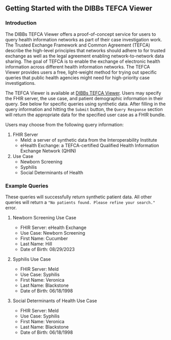 ## Getting Started with the DIBBs TEFCA Viewer

### Introduction
The DIBBs TEFCA Viewer offers a proof-of-concept service for users to query health information networks as part of their case investigation work. The Trusted Exchange Framework and Common Agreement (TEFCA) describe the high-level principles that networks should adhere to for trusted exchange as well as the legal agreement enabling network-to-network data sharing. The goal of TEFCA is to enable the exchange of electronic health information across different health information networks. The TEFCA Viewer provides users a free, light-weight method for trying out specific queries that public health agencies might need for high-priority case investigations. 

The TEFCA Viewer is available at [DIBBs TEFCA Viewer](https://dibbs.cloud/tefca-viewer/patient-search). Users may specify the FHIR server, the use case, and patient demographic information in their query. See below for specific queries using synthetic data. After filling in the query information and hitting the `Submit` button, the `Query Response` section will return the appropriate data for the specified user case as a FHIR bundle. 

Users may choose from the following query information:
1. FHIR Server
    * Meld: a server of synthetic data from the Interoperability Institute 
    * eHealth Exchange: a TEFCA-certified Qualified Health Information Exchange Network (QHIN)
2. Use Case 
    * Newborn Screening
    * Syphilis
    * Social Determinants of Health

### Example Queries
These queries will successfully return synthetic patient data. All other queries will return a `"No patients found. Please refine your search."` error.

1. Newborn Screening Use Case
    * FHIR Server: eHealth Exchange
    * Use Case: Newborn Screening
    * First Name: Cucumber
    * Last Name: Hill
    * Date of Birth: 08/29/2023

2. Syphilis Use Case
    * FHIR Server: Meld
    * Use Case: Syphilis
    * First Name: Veronica
    * Last Name: Blackstone
    * Date of Birth: 06/18/1998

3. Social Determinants of Health Use Case
    * FHIR Server: Meld
    * Use Case: Syphilis
    * First Name: Veronica
    * Last Name: Blackstone
    * Date of Birth: 06/18/1998

